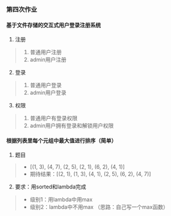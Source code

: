 ### 第四次作业
#### 基于文件存储的交互式用户登录注册系统
1. 注册
> 1. 普通用户注册
> 2. admin用户注册

2. 登录
> 1. 普通用户登录
> 2. admin用户登录

3. 权限
> 1. 普通用户有登录权限
> 2. admin用户拥有登录和解锁用户权限
#### 根据列表里每个元组中最大值进行排序（简单）
1. 题目
> * [(1, 3), (4, 7), (2, 5), (2, 1), (6, 2), (4, 1)]
> * 期待结果：[(2, 1), (1, 3), (4, 1), (2, 5), (6, 2), (4, 7)]
2. 要求：用sorted和lambda完成
> * 级别1：用lambda中用max
> * 级别2：lambda中不用max	（思路：自己写一个max函数）

